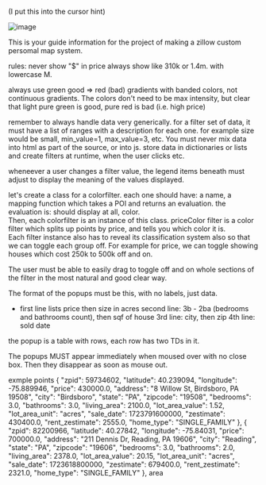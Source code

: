 (I put this into the cursor hint)

![image](https://github.com/user-attachments/assets/b3048694-a843-46a3-83f4-ab0250c962f0)


This is your guide information for the project of making a zillow custom persomal map system.

rules:
never show "$" in price always show like 310k or 1.4m. with lowercase M.

always use green good => red (bad) gradients with banded colors, not continuous gradients. 
The colors don't need to be max intensity, but clear that light pure green is good, pure red is bad (i.e. high price)

remember to always handle data very generically. for a filter set of data, it must have a list of ranges with a description for each one. for example size would be small, min_value=1, max_value=3, etc. You must never mix data into html as part of the source, or into js. 
store data in dictionaries or lists and create filters at runtime, when the user clicks etc.

wheneever a user changes a filter value, the legend items beneath must adjust to display the meaning
of the values displayed.

let's create a class for a colorfilter. each one should have: a name, a mapping function which
 takes a POI and returns an evaluation. the evaluation is: should display at all, color.  
 Then, each colorfilter is an instance of this class. priceColor filter is a color filter 
 which splits up points by price, and tells you which color it is.  
 Each filter instance also has to reveal its classification system also so that we can 
 toggle each group off. For example for price, we can toggle showing houses which cost 
 250k to 500k off and on.

The user must be able to easily drag to toggle off and on whole sections of the filter in the most natural
and good clear way.

The format of the popups must be this, with no labels, just data.
* first line lists price then size in acres
second line: 3b - 2ba (bedrooms and bathrooms count), then sqf of house
3rd line: city, then zip
4th line: sold date

the popup is a table with rows, each row has two TDs in it.

The popups MUST appear immediately when moused over with no close box. Then they disappear as soon as mouse out.

exmple points
    {
      "zpid": 59734602,
      "latitude": 40.239094,
      "longitude": -75.889946,
      "price": 430000.0,
      "address": "8 Willow St, Birdsboro, PA 19508",
      "city": "Birdsboro",
      "state": "PA",
      "zipcode": "19508",
      "bedrooms": 3.0,
      "bathrooms": 3.0,
      "living_area": 2100.0,
      "lot_area_value": 1.52,
      "lot_area_unit": "acres",
      "sale_date": 1723791600000,
      "zestimate": 430400.0,
      "rent_zestimate": 2555.0,
      "home_type": "SINGLE_FAMILY"
    },
    {
      "zpid": 82200966,
      "latitude": 40.27842,
      "longitude": -75.84031,
      "price": 700000.0,
      "address": "211 Dennis Dr, Reading, PA 19606",
      "city": "Reading",
      "state": "PA",
      "zipcode": "19606",
      "bedrooms": 3.0,
      "bathrooms": 2.0,
      "living_area": 2378.0,
      "lot_area_value": 20.15,
      "lot_area_unit": "acres",
      "sale_date": 1723618800000,
      "zestimate": 679400.0,
      "rent_zestimate": 2321.0,
      "home_type": "SINGLE_FAMILY"
    },
area
